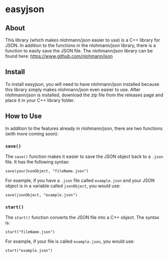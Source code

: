 # easyjson

## About

This library (which makes nlohmann/json easier to use) is a C++ library for JSON. In addition to the functions in the nlohmann/json library, there is a function to easily save the JSON file. The nlohmann/json library can be found here: https://www.github.com/nlohmann/json

## Install

To install easyjson, you will need to have nlohmann/json installed because this library simply makes nlohmann/json even easier to use. After nlohmann/json is installed, download the zip file from the releases page and place it in your C++ library folder.

## How to Use

In addition to the features already in nlohmann/json, there are two functions (with more coming soon):

### `save()`

The `save()` function makes it easier to save the JSON object back to a `.json` file. It has the following syntax:

```
save(yourJsonObject, "fileName.json")
```

For example, if you have a `.json` file called `example.json` and your JSON object is in a variable called `jsonObject`, you would use:

```
save(jsonObject, "example.json")
```

### `start()`

The `start()` function converts the JSON file into a C++ object. The syntax is:

```
start("fileName.json")
```

For example, if your file is called `example.json`, you would use:

```
start("example.json")
```


